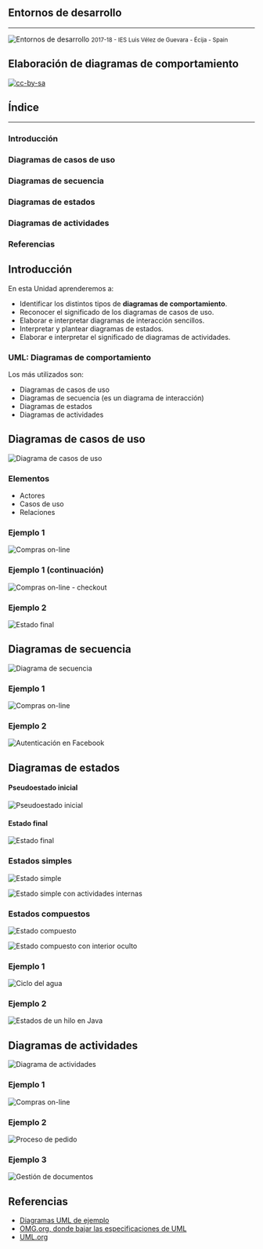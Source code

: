 <!---
Ejemplos

<video class="stretch" controls><source src="http://clips.vorwaerts-gmbh.de/big_buck_bunny.mp4" type="video/mp4"></video>
<iframe width="560" height="315" src="https://www.youtube.com/embed/3RBq-WlL4cU" frameborder="0" allowfullscreen></iframe>

slide: data-background="#ff0000" 
element: class="fragment" data-fragment-index="1"
-->
## Entornos de desarrollo
---
![Entornos de desarrollo](http://jamj2000.github.io/entornosdesarrollo/entornosdesarrollo.png)
<small> 2017-18 - IES Luis Vélez de Guevara - Écija - Spain </small>


## Elaboración de diagramas de comportamiento

[![cc-by-sa](http://jamj2000.github.io/entornosdesarrollo/cc-by-sa.png)](http://creativecommons.org/licenses/by-sa/4.0/)


## Índice
--- 
### Introducción
### Diagramas de casos de uso
### Diagramas de secuencia
### Diagramas de estados
### Diagramas de actividades
### Referencias
<!--- Note: Nota a pie de página. -->



## Introducción

En esta Unidad aprenderemos a:

- Identificar los distintos tipos de **diagramas de comportamiento**.
- Reconocer el significado de los diagramas de casos de uso.
- Elaborar e interpretar diagramas de interacción sencillos.
- Interpretar y plantear diagramas de estados.
- Elaborar e interpretar el significado de diagramas de actividades.


### UML: Diagramas de comportamiento

Los más utilizados son:

- Diagramas de casos de uso
- Diagramas de secuencia (es un diagrama de interacción)
- Diagramas de estados
- Diagramas de actividades



## Diagramas de casos de uso

![Diagrama de casos de uso](assets/use-case-diagram-elements.png)


### Elementos

- Actores
- Casos de uso
- Relaciones


### Ejemplo 1

![Compras on-line](assets/use-case-example-online-shopping.png)


### Ejemplo 1 (continuación)

![Compras on-line - checkout](assets/use-case-example-online-shopping-checkout.png)


### Ejemplo 2

![Estado final](assets/use-case-example-hospital-reception.png)



## Diagramas de secuencia

![Diagrama de secuencia](assets/sequence-diagram-overview.png)


### Ejemplo 1

![Compras on-line](assets/sequence-examples-online-bookshop.png)


### Ejemplo 2

![Autenticación en Facebook](assets/sequence-example-facebook-authentication.png)



## Diagramas de estados

#### Pseudoestado inicial

![Pseudoestado inicial](assets/pseudostate-initial.png)

#### Estado final

![Estado final](assets/state-final.png)


### Estados simples

![Estado simple](assets/state-simple.png)

![Estado simple con actividades internas](assets/state-simple-internal-activities.png)


### Estados compuestos

![Estado compuesto](assets/state-composite.png)

![Estado compuesto con interior oculto](assets/state-composite-hidden-decomposition.png)


### Ejemplo 1

![Ciclo del agua](assets/state-machine-example-water.png)


### Ejemplo 2

![Estados de un hilo en Java](assets/state-machine-example-java-6-thread-states.png)



## Diagramas de actividades

![Diagrama de actividades](assets/control-nodes-overview.png)


### Ejemplo 1

![Compras on-line](assets/activity-examples-online-shopping.png)


### Ejemplo 2

![Proceso de pedido](assets/activity-examples-process-order.png)


### Ejemplo 3

![Gestión de documentos](assets/activity-example-document-management.png)



## Referencias

- [Diagramas UML de ejemplo](https://uml-diagrams.org)
- [OMG.org, donde bajar las especificaciones de UML](https://www.omg.org/spec/UML/)
- [UML.org](http://uml.org)